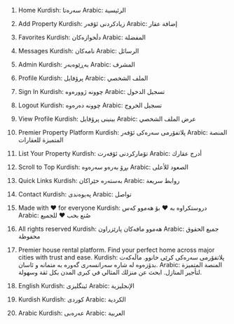 1. Home
   Kurdish: سەرەتا
   Arabic: الرئيسية

2. Add Property
   Kurdish: زیادکردنی ئۆفەر
   Arabic: إضافة عقار

3. Favorites
   Kurdish: دڵخوازەکان
   Arabic: المفضلة

4. Messages
   Kurdish: نامەکان
   Arabic: الرسائل

5. Admin
   Kurdish: بەڕێوەبەر
   Arabic: المشرف

6. Profile
   Kurdish: پرۆفایل
   Arabic: الملف الشخصي

7. Sign In
   Kurdish: چوونە ژوورەوە
   Arabic: تسجيل الدخول

8. Logout
   Kurdish: چوونە دەرەوە
   Arabic: تسجيل الخروج

9. View Profile
   Kurdish: بینینی پرۆفایل
   Arabic: عرض الملف الشخصي

10. Premier Property Platform
    Kurdish: پلاتفۆرمی سەرەکی ئۆفەر
    Arabic: المنصة المتميزة للعقارات

11. List Your Property
    Kurdish: تۆمارکردنی ئۆفەرت
    Arabic: أدرج عقارك

12. Scroll to Top
    Kurdish: بڕۆ بەرەو سەرەوە
    Arabic: الصعود للأعلى

13. Quick Links
    Kurdish: بەستەرە خێراکان
    Arabic: روابط سريعة

14. Contact
    Kurdish: پەیوەندی
    Arabic: تواصل

15. Made with ❤️ for everyone
    Kurdish: دروستکراوە بە ❤️ بۆ هەموو کەس
    Arabic: صُنع بحب ❤️ للجميع

16. All rights reserved
    Kurdish: هەموو مافەکان پارێزراون
    Arabic: جميع الحقوق محفوظة

17. Premier house rental platform. Find your perfect home across major cities with trust and ease.
    Kurdish: پلاتفۆرمی سەرەکی کرێی خانوو. ماڵەکەت بدۆزەوە لە شارە سەرانسەری گەورە بە متمانە و ئاسان.
    Arabic: المنصة المتميزة لتأجير المنازل. ابحث عن منزلك المثالي في كبرى المدن بكل ثقة وسهولة.

18. English
    Kurdish: ئینگلیزی
    Arabic: الإنجليزية

19. Kurdish
    Kurdish: کوردی
    Arabic: الكردية

20. Arabic
    Kurdish: عەرەبی
    Arabic: العربية
